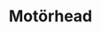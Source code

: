 ---
title: "Motörhead"
summary: "Motörhead were an English rock band formed in June 1975 by bassist, singer, and songwriter Ian Fraser Kilmister , professionally known by his stage name Lemmy, who had remained the sole constant member. The band are often considered a precursor to, or one of the earliest members of, the New Wave of British Heavy Metal, which re-energised heavy metal in the late 1970s and early 1980s. Despite this, Lemmy had always dubbed their music as simply \"rock and roll\". To its end, Motörhead had released twenty-three studio albums, ten live recordings, twelve compilation albums and five EPs. Usually a power trio, they had particular success in the early 1980s with several successful singles in the UK Top 40 chart. The albums Overkill, Bomber, Ace of Spades, and particularly No Sleep 'til Hammersmith, cemented Motörhead's reputation as a top-tier rock band. As of 2012, Motörhead have sold more than 15 million albums worldwide. Motörhead are typically classified as Rock N Roll by Lemmy and band members, and their fusion of punk rock into the genre helped to pioneer speed metal and thrash metal. Their lyrics typically covered such topics as war, good versus evil, abuse of power, promiscuous sex, substance abuse, and, most famously, gambling. The name \"Motörhead\" is a reference to users of the drug amphetamine. The band's distinctive fanged-face logo, with its oversized boar's tusks, chains, and spikes, was created by artist Joe Petagno in 1977 for the cover of the Motörhead album and has appeared in many variations on covers of ensuing albums. The fanged face has been referred to variously as \"War-Pig\" and \"Snaggletooth\". The band is ranked number 26 on VH1's 100 Greatest Artists of Hard Rock. When Lemmy Kilmister died in December 2015, Mickey Dee declared that Motörhead is disbanded. No more tours or albums will be made. Only the brand will survive for the future. Last line-up: Ian \"Lemmy\" Kilmister Phil \"Zoomster\" Campbell Mickey Dee Past members: Matt Sorum Tommy Aldrigde Michael \"Wurzel\" Burston Phil \"Philthy Animal\" Taylor Pete Gill Brian Robertson \"Fast\" Eddie Clarke Larry Wallis Lucas Fox"
image: "motrhead.jpg"
---